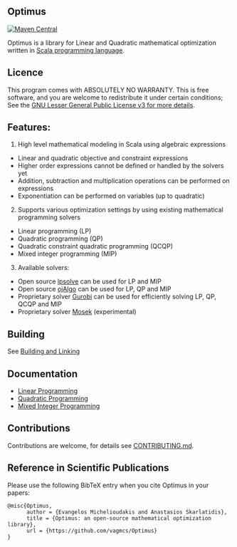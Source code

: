 ## Optimus

[![Maven Central](https://maven-badges.herokuapp.com/maven-central/com.github.vagmcs/optimus_2.11/badge.svg)](https://maven-badges.herokuapp.com/maven-central/com.github.vagmcs/optimus_2.11)

Optimus is a library for Linear and Quadratic mathematical optimization written in [Scala programming language](http://scala-lang.org).

## Licence 

This program comes with ABSOLUTELY NO WARRANTY. This is free software, and you are welcome to redistribute it under certain conditions; See the [GNU Lesser General Public License v3 for more details](http://www.gnu.org/licenses/lgpl-3.0.en.html).

## Features:
1. High level mathematical modeling in Scala using algebraic expressions
  * Linear and quadratic objective and constraint expressions
  * Higher order expressions cannot be defined or handled by the solvers yet
  * Addition, subtraction and multiplication operations can be performed on expressions
  * Exponentiation can be performed on variables (up to quadratic)
2. Supports various optimization settings by using existing mathematical programming solvers
  * Linear programming (LP)
  * Quadratic programming (QP)
  * Quadratic constraint quadratic programming (QCQP)
  * Mixed integer programming (MIP)
3. Available solvers:
  * Open source [lpsolve](http://sourceforge.net/projects/lpsolve/) can be used for LP and MIP
  * Open source [ojAlgo](http://ojalgo.org/) can be used for LP, QP and MIP
  * Proprietary solver [Gurobi](http://www.gurobi.com/) can be used for efficiently solving LP, QP, QCQP and MIP
  * Proprietary solver [Mosek](https://www.mosek.com/) (experimental)

## Building

See [Building and Linking](docs/building_and_linking.md)

## Documentation
- [Linear Programming](docs/linear.md)
- [Quadratic Programming](docs/quadratic.md)
- [Mixed Integer Programming](docs/mixed_integer.md)

## Contributions

Contributions are welcome, for details see [CONTRIBUTING.md](CONTRIBUTING.md).

## Reference in Scientific Publications
Please use the following BibTeX entry when you cite Optimus in your papers:

```
@misc{Optimus,
      author = {Evangelos Michelioudakis and Anastasios Skarlatidis},
      title = {Optimus: an open-source mathematical optimization library},
      url = {https://github.com/vagmcs/Optimus}
}
```